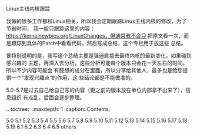Linux主线内核跟踪

我做的很多工作都和Linux相关，所以我会定期跟踪Linux主线内核的修改，为了节省时间，
我一般只跟踪这里的内容：https://kernelnewbies.org/LinuxChanges，但通常我不会只
把原文看一次，而是跟踪到具体的Patch中看看代码，然后写成总结，这个专栏用于放这些
总结。

要特别说明的是，我写这个总结主要是强迫直接去最终内核的最新变化，如果碰到感兴趣的
主题，再深入去分析，这些分析可能每个版本只会花一天左右的时间。所以不少内容可能会
有臆想的成分在里面，所以分享给其他人，最多也是给您提供一个“发现兴趣点”的作用，这
些结论都是不能做准的。

5.0-5.7是过去自己给自己写的内容（更之前的版本放在单位内部拿不出来了），信息组织
有点乱，后面会逐步整理。

.. toctree::
  :maxdepth: 1
  :caption: Contents:

  5.0
  5.1
  5.2
  5.3
  5.4
  5.5
  5.6
  5.7
  5.8
  5.9
  5.10
  5.11
  5.12
  5.13
  5.14
  5.15
  5.16
  5.17
  5.18
  5.19
  6.1
  6.2
  6.3
  6.4
  6.5
  others

